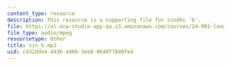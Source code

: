 ```yaml
---
content_type: resource
description: This resource is a supporting file for sindhi 'b'.
file: https://ol-ocw-studio-app-qa.s3.amazonaws.com/courses/24-901-language-and-its-structure-i-phonology-fall-2010/c432dde44436a9663ee80640f7840fe4_sin_b.mp3
file_type: audio/mpeg
resourcetype: Other
title: sin_b.mp3
uid: c432dde4-4436-a966-3ee8-0640f7840fe4
---
```


